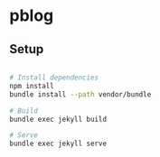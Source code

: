 # pblog

## Setup

```bash

# Install dependencies
npm install
bundle install --path vendor/bundle

# Build
bundle exec jekyll build

# Serve
bundle exec jekyll serve
```